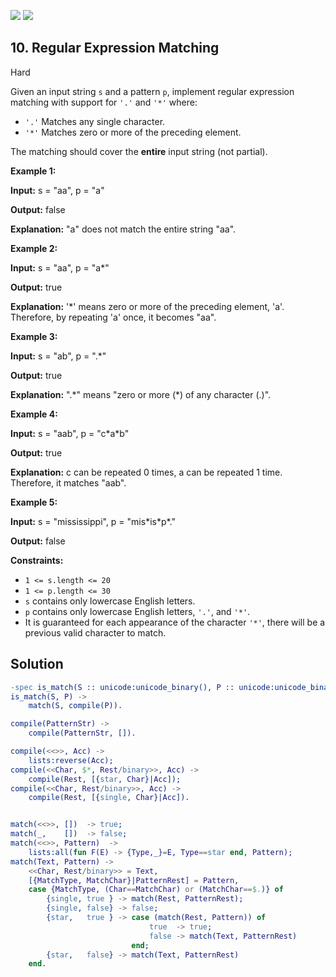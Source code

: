 [![](https://img.shields.io/github/stars/LeetCode-in-Erlang/LeetCode-in-Erlang?label=Stars&style=flat-square)](https://github.com/LeetCode-in-Erlang/LeetCode-in-Erlang)
[![](https://img.shields.io/github/forks/LeetCode-in-Erlang/LeetCode-in-Erlang?label=Fork%20me%20on%20GitHub%20&style=flat-square)](https://github.com/LeetCode-in-Erlang/LeetCode-in-Erlang/fork)

## 10\. Regular Expression Matching

Hard

Given an input string `s` and a pattern `p`, implement regular expression matching with support for `'.'` and `'*'` where:

*   `'.'` Matches any single character.
*   `'*'` Matches zero or more of the preceding element.

The matching should cover the **entire** input string (not partial).

**Example 1:**

**Input:** s = "aa", p = "a"

**Output:** false

**Explanation:** "a" does not match the entire string "aa". 

**Example 2:**

**Input:** s = "aa", p = "a\*"

**Output:** true

**Explanation:** '\*' means zero or more of the preceding element, 'a'. Therefore, by repeating 'a' once, it becomes "aa". 

**Example 3:**

**Input:** s = "ab", p = ".\*"

**Output:** true

**Explanation:** ".\*" means "zero or more (\*) of any character (.)". 

**Example 4:**

**Input:** s = "aab", p = "c\*a\*b"

**Output:** true

**Explanation:** c can be repeated 0 times, a can be repeated 1 time. Therefore, it matches "aab". 

**Example 5:**

**Input:** s = "mississippi", p = "mis\*is\*p\*."

**Output:** false 

**Constraints:**

*   `1 <= s.length <= 20`
*   `1 <= p.length <= 30`
*   `s` contains only lowercase English letters.
*   `p` contains only lowercase English letters, `'.'`, and `'*'`.
*   It is guaranteed for each appearance of the character `'*'`, there will be a previous valid character to match.

## Solution

```erlang
-spec is_match(S :: unicode:unicode_binary(), P :: unicode:unicode_binary()) -> boolean().
is_match(S, P) ->
    match(S, compile(P)).

compile(PatternStr) ->
    compile(PatternStr, []).

compile(<<>>, Acc) ->
    lists:reverse(Acc);
compile(<<Char, $*, Rest/binary>>, Acc) ->
    compile(Rest, [{star, Char}|Acc]);
compile(<<Char, Rest/binary>>, Acc) ->
    compile(Rest, [{single, Char}|Acc]).


match(<<>>, [])  -> true;
match(_,    [])  -> false;
match(<<>>, Pattern)  ->
    lists:all(fun F(E) -> {Type,_}=E, Type==star end, Pattern);
match(Text, Pattern) ->
    <<Char, Rest/binary>> = Text,
    [{MatchType, MatchChar}|PatternRest] = Pattern,
    case {MatchType, (Char==MatchChar) or (MatchChar==$.)} of
        {single, true } -> match(Rest, PatternRest);
        {single, false} -> false;
        {star,   true } -> case (match(Rest, Pattern)) of
                               true  -> true;
                               false -> match(Text, PatternRest)
                           end;
        {star,   false} -> match(Text, PatternRest)
    end.
```